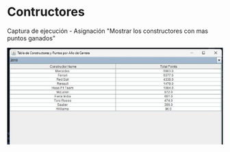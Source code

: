 # Contructores

Captura de ejecución - Asignación "Mostrar los constructores con mas puntos ganados"

![Resultado de la ejecución](CapturaEjecucionConstructores.jpeg)

